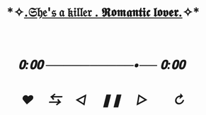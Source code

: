# *✧[.𝔖𝔥𝔢'𝔰 𝔞 𝔨𝔦𝔩𝔩𝔢𝔯 . 𝕽𝖔𝖒𝖆𝖓𝖙𝖎𝖈 𝖑𝖔𝖛𝖊𝖗.](https://youtu.be/RGSm-wt0Hoc?si=9VGczy2HO89G0_EY)✧*ㅤㅤ ㅤㅤ
# *ㅤ𝟎:𝟎𝟎 ──────────•── 𝟎:𝟎𝟎*
# *ㅤ  ♥︎ㅤ ⇆ㅤ ◁ㅤ ❚❚ ㅤ▷ ㅤㅤ↻﻿*

